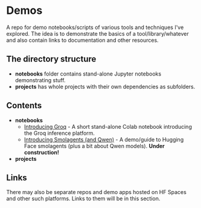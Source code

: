 # Demos
A repo for demo notebooks/scripts of various tools and techniques I've explored. The idea is to demonstrate the basics of a tool/library/whatever and also contain links to documentation and other resources.

## The directory structure
- **notebooks** folder contains stand-alone Jupyter notebooks demonstrating stuff.
- **projects** has whole projects with their own dependencies as subfolders.

## Contents

- **notebooks**
    - [Introducing Groq](Groq_demo.ipynb) - A short stand-alone Colab notebook introducing the Groq inference platform.
    - [Introducing Smolagents (and Qwen)](smolagents_demo.ipynb) - A demo/guide to Hugging Face smolagents (plus a bit about Qwen models). **Under construction!**
- **projects**

## Links

There may also be separate repos and demo apps hosted on HF Spaces and other such platforms. Links to them will be in this section.
